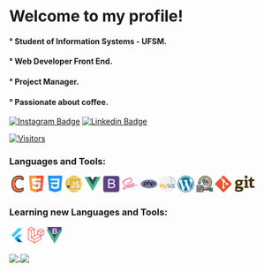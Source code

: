 # Welcome to my profile!
#### ° Student of Information Systems - UFSM.  
#### ° Web Developer Front End.  
#### ° Project Manager.
#### ° Passionate about coffee. 

<p><a href="https://www.instagram.com/fabioo.junioor/" rel="nofollow" target="_blank"><img src="https://camo.githubusercontent.com/1e5af392258ffe5081bf0018faf5b9f947803a49c13ae2fa941af4fec8b8eda2/68747470733a2f2f696d672e736869656c64732e696f2f62616467652f2d496e7374616772616d2d3861336162393f7374796c653d666c61742d737175617265266c6f676f3d496e7374616772616d266c6f676f436f6c6f723d7768697465266c696e6b3d68747470733a2f2f7777772e696e7374616772616d2e636f6d2f6361726f6c616c6d656964616d2f" alt="Instagram Badge" data-canonical-src="https://img.shields.io/badge/-Instagram-8a3ab9?style=flat-square&amp;logo=Instagram&amp;logoColor=white&amp;link=https://www.instagram.com/fabioo.junioor/" style="max-width:100%;"></a>
<a href="https://www.linkedin.com/in/f%C3%A1bio-junior-237b661b9/" rel="nofollow" target="_blank"><img src="https://camo.githubusercontent.com/8ea9ef0d8fc98c7d8807466ef397caa40d32f6b436686cd8969cc5a57c60e851/68747470733a2f2f696d672e736869656c64732e696f2f62616467652f2d4c696e6b6564496e2d626c75653f7374796c653d666c61742d737175617265266c6f676f3d4c696e6b6564696e266c6f676f436f6c6f723d7768697465266c696e6b3d68747470733a2f2f7777772e6c696e6b6564696e2e636f6d2f696e2f6d6361726f6c6d617274696e732f" alt="Linkedin Badge" data-canonical-src="https://img.shields.io/badge/-LinkedIn-blue?style=flat-square&amp;logo=Linkedin&amp;logoColor=white&amp;link=https://www.linkedin.com/in/f%C3%A1bio-junior-237b661b9/" style="max-width:100%;"></a></p>  

[![Visitors](https://visitor-badge.glitch.me/badge?page_id=github/fabioo-junioor)](https://github.com/fabioo-junioor)  


### Languages and Tools:  
<code><a target="_blank" rel="noopener noreferrer" href="https://raw.githubusercontent.com/fabioo-junioor/fabioo-junioor/main/languages-tools/c.png"><img height="30" src="https://raw.githubusercontent.com/fabioo-junioor/fabioo-junioor/main/languages-tools/c.png" style="max-width:100%;"></a></code>
<code><a target="_blank" rel="noopener noreferrer" href="https://raw.githubusercontent.com/fabioo-junioor/fabioo-junioor/main/languages-tools/html5.png"><img height="30" src="https://raw.githubusercontent.com/fabioo-junioor/fabioo-junioor/main/languages-tools/html5.png" style="max-width:100%;"></a></code>
<code><a target="_blank" rel="noopener noreferrer" href="https://raw.githubusercontent.com/fabioo-junioor/fabioo-junioor/main/languages-tools/css-3.png"><img height="30" src="https://raw.githubusercontent.com/fabioo-junioor/fabioo-junioor/main/languages-tools/css-3.png" style="max-width:100%;"></a></code>
<code><a target="_blank" rel="noopener noreferrer" href="https://raw.githubusercontent.com/fabioo-junioor/fabioo-junioor/main/languages-tools/javascript.png"><img height="30" src="https://raw.githubusercontent.com/fabioo-junioor/fabioo-junioor/main/languages-tools/javascript.png" style="max-width:100%;"></a></code>
<code><a target="_blank" rel="noopener noreferrer" href="https://raw.githubusercontent.com/fabioo-junioor/fabioo-junioor/main/languages-tools/vue-js.png"><img height="30" src="https://raw.githubusercontent.com/fabioo-junioor/fabioo-junioor/main/languages-tools/vue-js.png" style="max-width:100%;"></a></code>
<code><a target="_blank" rel="noopener noreferrer" href="https://raw.githubusercontent.com/fabioo-junioor/fabioo-junioor/main/languages-tools/bootstrap.png"><img height="30" src="https://raw.githubusercontent.com/fabioo-junioor/fabioo-junioor/main/languages-tools/bootstrap.png" style="max-width:100%;"></a></code>
<code><a target="_blank" rel="noopener noreferrer" href="https://raw.githubusercontent.com/fabioo-junioor/fabioo-junioor/main/languages-tools/sass.png"><img height="30" src="https://raw.githubusercontent.com/fabioo-junioor/fabioo-junioor/main/languages-tools/sass.png" style="max-width:100%;"></a></code>
<code><a target="_blank" rel="noopener noreferrer" href="https://raw.githubusercontent.com/fabioo-junioor/fabioo-junioor/main/languages-tools/php.png"><img height="30" src="https://raw.githubusercontent.com/fabioo-junioor/fabioo-junioor/main/languages-tools/php.png" style="max-width:100%;"></a></code>
<code><a target="_blank" rel="noopener noreferrer" href="https://raw.githubusercontent.com/fabioo-junioor/fabioo-junioor/main/languages-tools/mysql.png"><img height="30" src="https://raw.githubusercontent.com/fabioo-junioor/fabioo-junioor/main/languages-tools/mysql.png" style="max-width:100%;"></a></code>
<code><a target="_blank" rel="noopener noreferrer" href="https://raw.githubusercontent.com/fabioo-junioor/fabioo-junioor/main/languages-tools/wordpress.png"><img height="30" src="https://raw.githubusercontent.com/fabioo-junioor/fabioo-junioor/main/languages-tools/wordpress.png" style="max-width:100%;"></a></code>
<code><a target="_blank" rel="noopener noreferrer" href="https://raw.githubusercontent.com/fabioo-junioor/fabioo-junioor/main/languages-tools/scrum.png"><img height="30" src="https://raw.githubusercontent.com/fabioo-junioor/fabioo-junioor/main/languages-tools/scrum.png" style="max-width:100%;"></a></code>
<code><a target="_blank" rel="noopener noreferrer" href="https://raw.githubusercontent.com/fabioo-junioor/fabioo-junioor/main/languages-tools/git.png"><img height="30" src="https://raw.githubusercontent.com/fabioo-junioor/fabioo-junioor/main/languages-tools/git.png" style="max-width:100%;"></a></code>
  
  
### Learning new Languages and Tools:  
<code><a target="_blank" rel="noopener noreferrer" href="https://raw.githubusercontent.com/fabioo-junioor/fabioo-junioor/main/languages-tools/flutter.png"><img height="30" src="https://raw.githubusercontent.com/fabioo-junioor/fabioo-junioor/main/languages-tools/flutter.png" style="max-width:100%;"></a></code>
<code><a target="_blank" rel="noopener noreferrer" href="https://raw.githubusercontent.com/fabioo-junioor/fabioo-junioor/main/languages-tools/laravel.png"><img height="30" src="https://raw.githubusercontent.com/fabioo-junioor/fabioo-junioor/main/languages-tools/laravel.png" style="max-width:100%;"></a></code>
<code><a target="_blank" rel="noopener noreferrer" href="https://raw.githubusercontent.com/fabioo-junioor/fabioo-junioor/main/languages-tools/bootstrap-vue.png"><img height="30" src="https://raw.githubusercontent.com/fabioo-junioor/fabioo-junioor/main/languages-tools/bootstrap-vue.png" style="max-width:100%;"></a></code>

  
 
<a href="https://github.com/anuraghazra/convoychat">
  <img height="180" align="center" src="https://github-readme-stats.vercel.app/api?username=fabioo-junioor&show_icons=true&theme=radical" />
</a>
<a href="https://github.com/anuraghazra/github-readme-stats">
  <img height="180" align="center" src="https://github-readme-stats.vercel.app/api/top-langs/?username=fabioo-junioor&layout=compact&theme=radical" />
</a>
